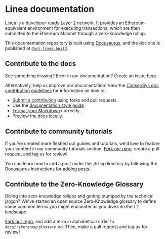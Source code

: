 # Linea documentation

[Linea](https://linea.build/) is a developer-ready Layer 2 network. It provides an Ethereum-equivalent environment for executing transactions, which are then submitted to the Ethereum Mainnet through a zero-knowledge rollup.

This documentation repository is built using [Docusaurus](https://docusaurus.io/), and the doc
site is published at [`docs.linea.build`](https://docs.linea.build/).

## Contribute to the docs

See something missing? Error in our documentation? Create an issue [here](https://github.com/ConsenSys/doc.zk-evm/issues).

Alternatively, help us improve our documentation!
View the [ConsenSys doc contribution guidelines](https://docs-template.consensys.net/) for
information on how to:

- [Submit a contribution](https://docs-template.consensys.net/contribute/submit-a-contribution)
  using forks and pull requests.
- Use the [documentation style guide](https://docs-template.consensys.net/contribute/style-guide).
- [Format your Markdown](https://docs-template.consensys.net/contribute/format-markdown) correctly.
- [Preview the docs](https://docs-template.consensys.net/contribute/preview) locally.

## Contribute to community tutorials

If you've created more fleshed out guides and tutorials, we'd love to feature your content in our community tutorials section. [Fork our repo](https://github.com/ConsenSys/doc.zk-evm/fork), create a pull request, and tag us for review!

You can learn how to add a post under the `/blog` directory by following the Docusaurus instructions for [adding posts](https://docusaurus.io/docs/blog#adding-posts).

## Contribute to the Zero-Knowledge Glossary

Diving into zero-knowledge rollups and getting stumped by the technical jargon? We've started an open source Zero-Knowledge glossary to define some common terms you might encounter as you dive into the L2 landscape.

[Fork our repo](https://github.com/ConsenSys/doc.zk-evm/fork), and add a term in alphabetical order to `docs/reference/glossary.md`. Then, make a pull request and tag us for review!
